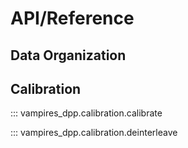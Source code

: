 # API/Reference

## Data Organization

## Calibration

::: vampires_dpp.calibration.calibrate

::: vampires_dpp.calibration.deinterleave
